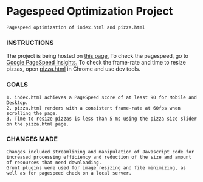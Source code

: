# Pagespeed Optimization Project
```
Pagespeed optimization of index.html and pizza.html
```
### INSTRUCTIONS

The project is being hosted on [this page.](http://sunnyanna.github.io/frontend-nanodegree-mobile-portfolio)
To check the pagespeed, go to [Google PageSpeed Insights.](https://developers.google.com/speed/pagespeed/insights)
To check the frame-rate and time to resize pizzas, open [pizza.html](http://sunnyanna.github.io/frontend-nanodegree-mobile-portfolio/views/pizza.html) in Chrome and use dev tools.

### GOALS
```
1. index.html achieves a PageSpeed score of at least 90 for Mobile and Desktop.
2. pizza.html renders with a consistent frame-rate at 60fps when scrolling the page.
3. Time to resize pizzas is less than 5 ms using the pizza size slider on the pizza.html page.
```
### CHANGES MADE
```
Changes included streamlining and manipulation of Javascript code for increased processing efficiency and reduction of the size and amount of resources that need downloading.
Grunt plugins were used for image resizing and file minimizing, as well as for pagespeed check on a local server.
```
